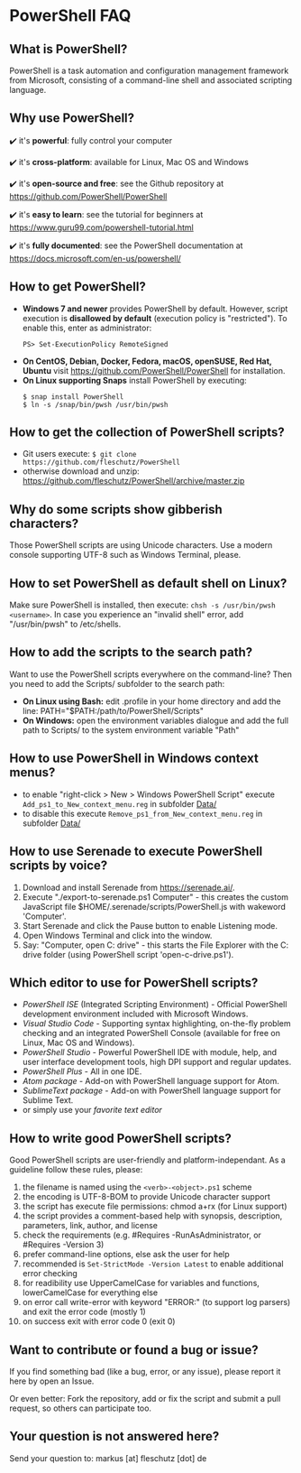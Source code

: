 PowerShell FAQ
==============

What is PowerShell?
-------------------
PowerShell is a task automation and configuration management framework from Microsoft, consisting of a command-line shell and associated scripting language. 

Why use PowerShell?
-------------------
✔️ it's **powerful**: fully control your computer

✔️ it's **cross-platform**: available for Linux, Mac OS and Windows

✔️ it's **open-source and free**: see the Github repository at https://github.com/PowerShell/PowerShell 

✔️ it's **easy to learn**: see the tutorial for beginners at https://www.guru99.com/powershell-tutorial.html

✔️ it's **fully documented**: see the PowerShell documentation at https://docs.microsoft.com/en-us/powershell/

How to get PowerShell?
----------------------
* **Windows 7 and newer** provides PowerShell by default. However, script execution is **disallowed by default** (execution policy is "restricted"). To enable this, enter as administrator:
   ```
   PS> Set-ExecutionPolicy RemoteSigned
   ```
* **On CentOS, Debian, Docker, Fedora, macOS, openSUSE, Red Hat, Ubuntu** visit https://github.com/PowerShell/PowerShell for installation.
* **On Linux supporting Snaps** install PowerShell by executing:
   ```
   $ snap install PowerShell
   $ ln -s /snap/bin/pwsh /usr/bin/pwsh
   ```

How to get the collection of PowerShell scripts?
------------------------------------------------
* Git users execute: `$ git clone https://github.com/fleschutz/PowerShell`
* otherwise download and unzip: https://github.com/fleschutz/PowerShell/archive/master.zip


Why do some scripts show gibberish characters?
----------------------------------------------
Those PowerShell scripts are using Unicode characters. Use a modern console supporting UTF-8 such as Windows Terminal, please.


How to set PowerShell as default shell on Linux?
------------------------------------------------
Make sure PowerShell is installed, then execute: `chsh -s /usr/bin/pwsh <username>`. In case you experience an "invalid shell" error, add "/usr/bin/pwsh" to /etc/shells.


How to add the scripts to the search path?
------------------------------------------
Want to use the PowerShell scripts everywhere on the command-line? Then you need to add the Scripts/ subfolder to the search path:

* **On Linux using Bash:** edit .profile in your home directory and add the line: PATH="$PATH:/path/to/PowerShell/Scripts"
* **On Windows:** open the environment variables dialogue and add the full path to Scripts/ to the system environment variable "Path"


How to use PowerShell in Windows context menus?
-----------------------------------------------
* to enable "right-click > New > Windows PowerShell Script" execute `Add_ps1_to_New_context_menu.reg` in subfolder [Data/](../Data)
* to disable this execute `Remove_ps1_from_New_context_menu.reg` in subfolder [Data/](../Data)


How to use Serenade to execute PowerShell scripts by voice?
-----------------------------------------------------------
1. Download and install Serenade from https://serenade.ai/.
2. Execute "./export-to-serenade.ps1 Computer" - this creates the custom JavaScript file $HOME/.serenade/scripts/PowerShell.js with wakeword 'Computer'.
3. Start Serenade and click the Pause button to enable Listening mode.
4. Open Windows Terminal and click into the window.
5. Say: "Computer, open C: drive" - this starts the File Explorer with the C: drive folder (using PowerShell script 'open-c-drive.ps1').


Which editor to use for PowerShell scripts?
-------------------------------------------
* *PowerShell ISE* (Integrated Scripting Environment) - Official PowerShell development environment included with Microsoft Windows.
* *Visual Studio Code* - Supporting syntax highlighting, on-the-fly problem checking and an integrated PowerShell Console (available for free on Linux, Mac OS and Windows).
* *PowerShell Studio* - Powerful PowerShell IDE with module, help, and user interface development tools, high DPI support and regular updates.
* *PowerShell Plus* - All in one IDE.
* *Atom package* - Add-on with PowerShell language support for Atom.
* *SublimeText package* - Add-on with PowerShell language support for Sublime Text.
* or simply use your *favorite text editor*


How to write good PowerShell scripts?
-------------------------------------
Good PowerShell scripts are user-friendly and platform-independant. As a guideline follow these rules, please:

1. the filename is named using the `<verb>-<object>.ps1` scheme
2. the encoding is UTF-8-BOM to provide Unicode character support
3. the script has execute file permissions: chmod a+rx <file> (for Linux support)
4. the script provides a comment-based help with synopsis, description, parameters, link, author, and license
5. check the requirements (e.g. #Requires -RunAsAdministrator, or #Requires -Version 3)
6. prefer command-line options, else ask the user for help
7. recommended is `Set-StrictMode -Version Latest` to enable additional error checking
8. for readibility use UpperCamelCase for variables and functions, lowerCamelCase for everything else
9. on error call write-error with keyword "ERROR:" (to support log parsers) and exit the error code (mostly 1)
10. on success exit with error code 0 (exit 0)


Want to contribute or found a bug or issue?
-------------------------------------------
If you find something bad (like a bug, error, or any issue), please report it here by open an Issue.

Or even better: Fork the repository, add or fix the script and submit a pull request, so others can participate too.  


Your question is not answered here?
-----------------------------------
Send your question to: markus [at] fleschutz [dot] de
